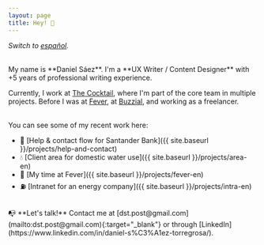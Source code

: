 ```yaml
---
layout: page
title: Hey! 👋
---
```



*Switch to [español](https://danielszt.github.io/).*

<br>
My name is **Daniel Sáez**. I'm a **UX Writer / Content Designer** with +5 years of professional writing experience. 

Currently, I work at [The Cocktail](https://the-cocktail.com/en), where I'm part of the core team in multiple projects. Before I was at [Fever](https://feverup.com/), at [Buzzial](https://buzzial.com/), and working as a freelancer.

<br>
You can see some of my recent work here:

- 🏦 [Help & contact flow for Santander Bank]({{ site.baseurl }}/projects/help-and-contact)
- 💧 [Client area for domestic water use]({{ site.baseurl }}/projects/area-en)
- 🚀 [My time at Fever]({{ site.baseurl }}/projects/fever-en)
- ⛽ [Intranet for an energy company]({{ site.baseurl }}/projects/intra-en)

<br>
📭 **Let's talk!** Contact me at [dst.post@gmail.com](mailto:dst.post@gmail.com){:target="_blank"} or through [LinkedIn](https://www.linkedin.com/in/daniel-s%C3%A1ez-torregrosa/).


